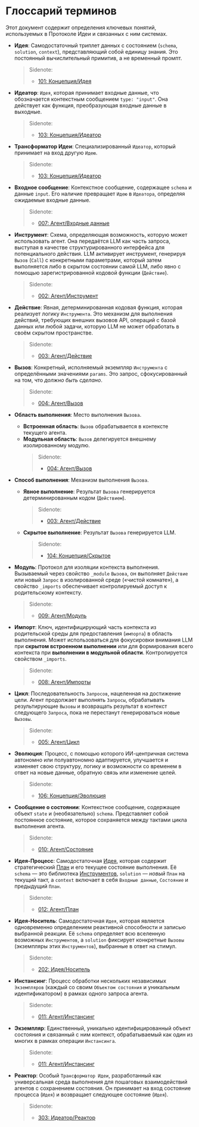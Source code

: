 # Глоссарий терминов

Этот документ содержит определения ключевых понятий, используемых в Протоколе Идеи и связанных с ним системах.

- **Идея**: Самодостаточный триплет данных с состоянием (`schema`, `solution`, `context`), представляющий собой единицу знания. Это постоянный вычислительный примитив, а не временный промпт.

  > Sidenote:
  > - [101: Концепция/Идея](./101_concept_idea.md)

- **Идеатор**: `Идея`, которая принимает входные данные, что обозначается контекстным сообщением `type: "input"`. Она действует как функция, преобразующая входные данные в выходные.

  > Sidenote:
  > - [103: Концепция/Идеатор](./103_concept_ideator.md)

- **Трансформатор Идеи**: Специализированный `Идеатор`, который принимает на вход другую `Идею`.

  > Sidenote:
  > - [103: Концепция/Идеатор](./103_concept_ideator.md)

- **Входное сообщение**: Контекстное сообщение, содержащее `schema` и данные `input`. Его наличие превращает `Идею` в `Идеатора`, определяя ожидаемые входные данные.

  > Sidenote:
  > - [007: Агент/Входные данные](./007_agent_input.md)

- **Инструмент**: Схема, определяющая возможность, которую может использовать агент. Она передаётся LLM как часть запроса, выступая в качестве структурированного интерфейса для потенциального действия. LLM активирует инструмент, генерируя `Вызов` (`Call`) с конкретными параметрами, который затем выполняется либо в скрытом состоянии самой LLM, либо явно с помощью зарегистрированной кодовой функции (`Действие`).

  > Sidenote:
  > - [002: Агент/Инструмент](./002_agent_tool.md)

- **Действие**: Явная, детерминированная кодовая функция, которая реализует логику `Инструмента`. Это механизм для выполнения действий, требующих внешних вызовов API, операций с базой данных или любой задачи, которую LLM не может обработать в своём скрытом пространстве.

  > Sidenote:
  > - [003: Агент/Действие](./003_agent_activity.md)

- **Вызов**: Конкретный, исполняемый экземпляр `Инструмента` с определёнными значениями `params`. Это запрос, сфокусированный на том, что _должно быть сделано_.

  > Sidenote:
  > - [004: Агент/Вызов](./004_agent_call.md)

- **Область выполнения**: Место выполнения `Вызова`.
  - **Встроенная область**: `Вызов` обрабатывается в контексте текущего агента.
  - **Модульная область**: `Вызов` делегируется внешнему изолированному модулю.
    > Sidenote:
    > - [004: Агент/Вызов](./004_agent_call.md)

- **Способ выполнения**: Механизм выполнения `Вызова`.
  - **Явное выполнение**: Результат `Вызова` генерируется детерминированным кодом (`Действием`).

    > Sidenote:
    > - [003: Агент/Действие](./003_agent_activity.md)

  - **Скрытое выполнение**: Результат `Вызова` генерируется LLM.

    > Sidenote:
    > - [104: Концепция/Скрытое](./104_concept_latent.md)

- **Модуль**: Протокол для изоляции контекста выполнения. Вызываемый через свойство `_module` `Вызова`, он выполняет `Действие` или новый `Запрос` в изолированной среде («чистой комнате»), а свойство `_imports` обеспечивает контролируемый доступ к родительскому контексту.

  > Sidenote:
  > - [009: Агент/Модуль](./009_agent_module.md)

- **Импорт**: Ключ, идентифицирующий часть контекста из родительской среды для предоставления (`импорта`) в область выполнения. Может использоваться для фокусировки внимания LLM при **скрытом встроенном выполнении** или для формирования всего контекста при **выполнении в модульной области**. Контролируется свойством `_imports`.

  > Sidenote:
  > - [008: Агент/Импорты](./008_agent_imports.md)

- **Цикл**: Последовательность `Запросов`, нацеленная на достижение цели. Агент продолжает выполнять `Запросы`, обрабатывать результирующие `Вызовы` и возвращать результат в контекст следующего `Запроса`, пока не перестанут генерироваться новые `Вызовы`.

  > Sidenote:
  > - [005: Агент/Цикл](./005_agent_loop.md)

- **Эволюция**: Процесс, с помощью которого ИИ-центричная система автономно или полуавтономно адаптируется, улучшается и изменяет свою структуру, логику и возможности со временем в ответ на новые данные, обратную связь или изменение целей.

  > Sidenote:
  > - [106: Концепция/Эволюция](./106_concept_evolution.md)

- **Сообщение о состоянии**: Контекстное сообщение, содержащее объект `state` и (необязательно) `schema`. Представляет собой постоянное состояние, которое сохраняется между тактами цикла выполнения агента.

  > Sidenote:
  > - [010: Агент/Состояние](./010_agent_state.md)

- **Идея-Процесс**: Самодостаточная [Идея](./101_concept_idea.md), которая содержит стратегический [План](./012_agent_plan.md) и его текущее состояние выполнения. Её `schema` — это библиотека [Инструментов](./002_agent_tool.md), `solution` — _новый_ `План` на текущий такт, а `context` включает в себя `Входные данные`, `Состояние` и предыдущий `План`.

  > Sidenote:
  > - [012: Агент/План](./012_agent_plan.md)

- **Идея-Носитель**: Самодостаточная `Идея`, которая является одновременно определением реактивной способности и записью выбранной реакции. Её `schema` определяет всю вселенную возможных `Инструментов`, а `solution` фиксирует конкретные `Вызовы` (экземпляры этих `Инструментов`), выбранные в ответ на стимул.

  > Sidenote:
  > - [202: Идея/Носитель](./202_idea_vessel.md)

- **Инстансинг**: Процесс обработки нескольких независимых `Экземпляров` (каждый со своим `Объектом состояния` и уникальным идентификатором) в рамках одного запроса агента.

  > Sidenote:
  > - [011: Агент/Инстансинг](./011_agent_instancing.md)

- **Экземпляр**: Единственный, уникально идентифицированный объект состояния и связанный с ним контекст, обрабатываемый как один из многих в рамках операции `Инстансинга`.

  > Sidenote:
  > - [011: Агент/Инстансинг](./011_agent_instancing.md)

- **Реактор**: Особый `Трансформатор Идеи`, разработанный как универсальная среда выполнения для пошаговых взаимодействий агентов с сохранением состояния. Он принимает на вход состояние процесса (`Идея`) и возвращает следующее состояние (`Идея`).
  > Sidenote:
  > - [303: Идеатор/Реактор](./303_ideator_reactor.md)
